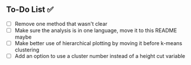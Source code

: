 ## To-Do List ✅

- [ ] Remove one method that wasn't clear  
- [ ] Make sure the analysis is in one language, move it to this README maybe  
- [ ] Make better use of hierarchical plotting by moving it before k-means clustering  
- [ ] Add an option to use a cluster number instead of a height cut variable  
